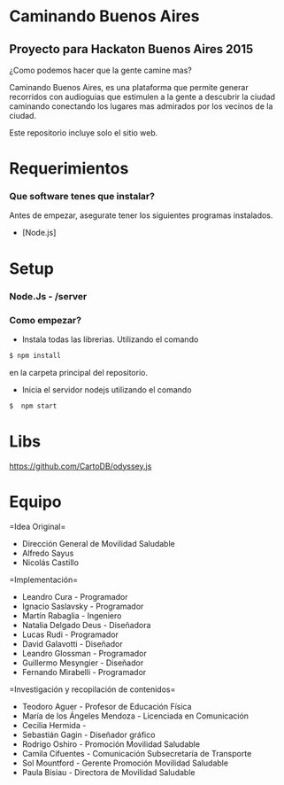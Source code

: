 # Caminando Buenos Aires
## Proyecto para Hackaton Buenos Aires 2015 

¿Como podemos hacer que la gente camine mas?

Caminando Buenos Aires, es una plataforma que permite generar recorridos con audioguias que estimulen a la gente a descubrir la ciudad caminando conectando los lugares mas admirados por los vecinos de la ciudad.

Este repositorio incluye solo el sitio web.



Requerimientos
==============


### Que software tenes que instalar?


Antes de empezar, asegurate tener los siguientes programas instalados.
* [Node.js]


Setup
=========


### Node.Js - /server

### Como empezar?

* Instala todas las librerias. Utilizando el comando

```bash
$ npm install
```
 en la carpeta principal del repositorio.  


* Inicia el servidor nodejs utilizando el comando

```bash
$  npm start
```

Libs
========
https://github.com/CartoDB/odyssey.js


Equipo
=========

=Idea Original=
- Dirección General de Movilidad Saludable
- Alfredo Sayus
- Nicolás Castillo

=Implementación=
- Leandro Cura - Programador
- Ignacio Saslavsky - Programador
- Martín Rabaglia - Ingeniero
- Natalia Delgado Deus - Diseñadora
- Lucas Rudi - Programador
- David Galavotti - Diseñador
- Leandro Glossman - Programador
- Guillermo Mesyngier - Diseñador
- Fernando Mirabelli - Programador 

=Investigación y recopilación de contenidos=
- Teodoro Aguer - Profesor de Educación Física
- María de los Ángeles Mendoza - Licenciada en Comunicación
- Cecilia Hermida - 
- Sebastián Gagin - Diseñador gráfico
- Rodrigo Oshiro - Promoción Movilidad Saludable
- Camila Cifuentes - Comunicación Subsecretaría de Transporte
- Sol Mountford - Gerente Promoción Movilidad Saludable
- Paula Bisiau - Directora de Movilidad Saludable

